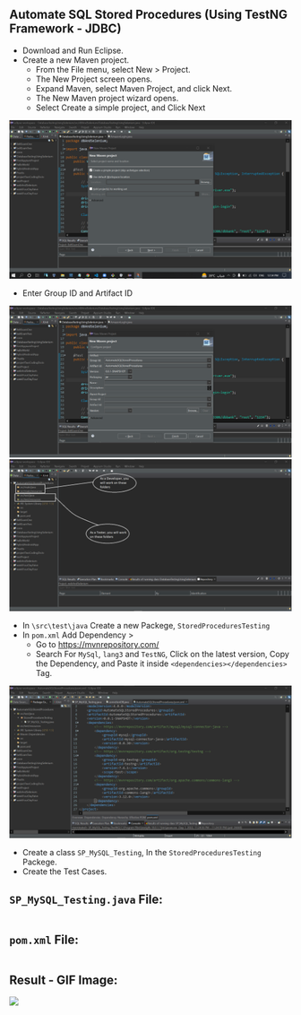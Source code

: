 ## Automate SQL Stored Procedures (Using TestNG Framework - JDBC)

- Download and Run Eclipse.
- Create a new Maven project.
    - From the File menu, select New > Project.
    - The New Project screen opens.
    - Expand Maven, select Maven Project, and click Next.
    - The New Maven project wizard opens.
    - Select Create a simple project, and Click Next

<img src='img/img1.png' /></br>

- Enter Group ID and Artifact ID

<img src='img/img2.png' /></br>
<img src='img/img3.png' /></br>

- In `\src\test\java` Create a new Packege, `StoredProceduresTesting`
- In `pom.xml` Add Dependency >
    - Go to https://mvnrepository.com/
    - Search For `MySql`, `lang3` and `TestNG`, Click on the latest version, Copy the Dependency, and Paste it inside `<dependencies></dependencies>` Tag.

<img src='img/img4.png' /></br>

- Create a class `SP_MySQL_Testing`, In the `StoredProceduresTesting` Packege.
- Create the Test Cases.

## `SP_MySQL_Testing.java` File:

```java

```

## `pom.xml` File:

```xml

```

## Result - GIF Image:

<img src='img/' /></br>